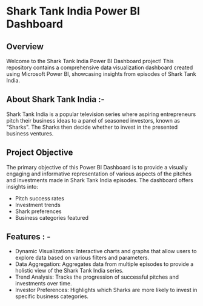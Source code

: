# Shark Tank India Power BI Dashboard

## Overview
Welcome to the Shark Tank India Power BI Dashboard project! This repository contains a comprehensive data visualization dashboard created using Microsoft Power BI, showcasing insights from episodes of Shark Tank India.

## About Shark Tank India :-
Shark Tank India is a popular television series where aspiring entrepreneurs pitch their business ideas to a panel of seasoned investors, known as "Sharks". The Sharks then decide whether to invest in the presented business ventures.

## Project Objective
The primary objective of this Power BI Dashboard is to provide a visually engaging and informative representation of various aspects of the pitches and investments made in Shark Tank India episodes. The dashboard offers insights into:

* Pitch success rates
* Investment trends
* Shark preferences
* Business categories featured

## Features : -

* Dynamic Visualizations: Interactive charts and graphs that allow users to explore data based on various filters and parameters.
* Data Aggregation: Aggregates data from multiple episodes to provide a holistic view of the Shark Tank India series.
* Trend Analysis: Tracks the progression of successful pitches and investments over time.
* Investor Preferences: Highlights which Sharks are more likely to invest in specific business categories.
